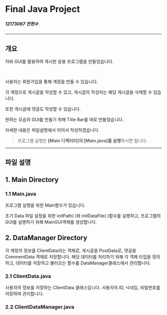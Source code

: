 # Final Java Project
#####  12173067 전현수

---


## 개요

자바 GUI를 활용하여 게시판 응용 프로그램을 만들었습니다. 

<br>

사용자는 회원가입을 통해 계정을 만들 수 있습니다. 

각 계정으로 게시글을 작성할 수 있고, 게시글의 작성자는 해당 게시글을 삭제할 수 있습니다.

또한 게시글에 댓글도 작성할 수 있습니다.

원하는 모습의 GUI를 만들기 위해 Title Bar를 따로 만들었습니다.

자세한 내용은 파일설명에서 이어서 작성하겠습니다.



>   프로그램 실행은 <b>[Main 디렉터리]의 [Main.java]를 실행</b>하시면 됩니다.

---

## 파일 설명

## 1. Main Directory

### 1.1  Main.java

프로그램 실행을 위한 Main함수가 있습니다.

초기 Data 파일 설정을 위한 initPath( )와 initDataFile( )함수를 실행하고, 프로그램의 GUI를 실행하기 위해 MainGUI객체를 생성합니다.

## 2. DataManager Directory

각 계정의 정보를 ClientData라는 객체로, 게시글을 PostData로, 댓글을 CommentData 객체로 저장합니다. 해당 데이터를 처리하기 위해 각 객체 타입을 정의하고, 데이터를 저장하고 불러오는 함수를 DataManager클래스에서 관리합니다.

### 2.1 ClientData.java

사용자의 정보를 저장하는 ClientData 클래스입니다. 사용자의 ID, 닉네임, 비밀번호를 저장하여 관리합니다.

### 2.2 ClientDataManager.java


